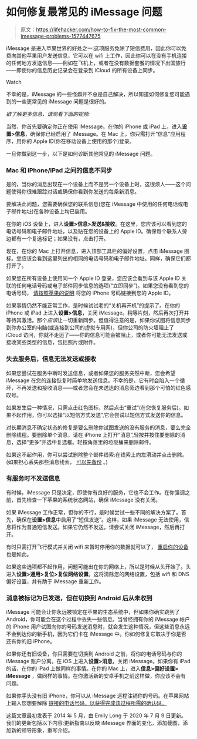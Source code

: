 # 如何修复最常见的 iMessage 问题

> 原文：<https://lifehacker.com/how-to-fix-the-most-common-imessage-problems-1577447675>

iMessage 是进入苹果世界的好处之一:这项服务免除了短信费用，因此你可以免费向其他苹果用户发送信息，它可以在 wifi 上工作，因此你可以在没有手机连接的任何地方发送信息——例如在飞机上，或者在没有数据套餐的情况下出国旅行——即使你的信息历史记录会在登录到 iCloud 的所有设备上同步。

Watch

不幸的是，iMessage 的一些怪癖并不总是自己解决，所以知道如何修复您可能遇到的一些更常见的 iMessage 问题是很好的。

*欲了解更多信息，请观看下面的视频:*

当然，你首先要确定你正在使用 iMessage。在你的 iPhone 或 iPad 上，进入**设置>信息**，确保你已经启用了 iMessage。在 Mac 上，你只需打开“信息”应用程序，用你的 Apple ID(你在移动设备上使用的那个)登录。

一旦你做到这一步，以下是如何诊断其他常见的 iMessage 问题。

### **Mac 和 iPhone/iPad 之间的信息不同步**

是的，当你的消息出现在一个设备上而不是另一个设备上时，这很烦人——这个问题使得你很难跟踪对话或确保你看到你发送的每条新消息。

要解决此问题，您需要确保您的联系信息(您在 iMessage 中使用的任何电话或电子邮件地址)在各种设备上均已启用。

在你的 iOS 设备上，进入**设置>信息>发送&接收**。在这里，您应该可以看到您的电话号码和电子邮件地址，以及贴在您的设备上的 Apple ID。确保每个联系人旁边都有一个复选标记；如果没有，点击打开。

现在，在你的 Mac 上打开信息，进入顶部工具栏的偏好设置，点击 iMessage 图标。您应该会看到这里列出的相同的电话号码和电子邮件地址。同样，确保它们都打开了。

如果您在所有设备上使用同一个 Apple ID 登录，您应该会看到与该 Apple ID 关联的任何电话号码或电子邮件同步信息的选项(“立即同步”)。如果您没有看到您的电话号码， [请按照苹果的说明](https://support.apple.com/en-us/HT201349) 将您的 iPhone 号码链接到您的 Apple ID。

如果事情仍然不能正常工作，是时候试试老的“关机再开机”的提示了。在你的 iPhone 或 iPad 上进入**设置>信息**，关闭 iMessage。稍等片刻，然后再次打开并等待其激活。那个*应该*让一切重新同步。但值得注意的是，如果你试图将信息同步到你办公室的电脑(或连接到公司的虚拟专用网)，但你公司的防火墙阻止了 iCloud 访问，你就不走运了——你的信息可能会被阻止，或者你可能无法发送或接收某些类型的信息，包括照片或附件。

### **失去服务后，信息无法发送或接收**

如果您尝试在服务中断时发送信息，或者如果您的服务突然中断，您会希望 iMessage 在您的连接恢复时简单地发送信息。不幸的是，它有时会陷入一个循环，不再发送和接收消息——或者您会在未送达的消息旁边看到那个可怕的红色感叹号。

如果发生后一种情况，只需点击红色图标，然后点击“重试”(在您恢复服务后)。如果不起作用，你可以选择“以短信方式发送”,它会尝试以短信方式发送你的信息。

对长期消息不确定状态的修复是要么删除你试图发送的没有服务的消息，要么完全删除线程。要删除单个消息，请在 iPhone 上打开“消息”,轻按并按住要删除的消息，选择“更多”并选中复选框。轻按角落里的垃圾桶来删除邮件。

如果这不起作用，你可以尝试删除整个邮件线索:在线索上向左滑动并点击删除。(如果担心丢失那些消息线索， [可以先备份](http://support.apple.com/kb/HT1766) 。)

### **有服务时不发送信息**

有时候，iMessage 只是决定，即使你有良好的服务，它也不会工作。在你强调之前，首先检查一下苹果的系统状态网站，确保 iMessage 没有关闭。

如果 iMessage 工作正常，但你的不行，是时候尝试一些不同的解决方案了。首先，确保在**设置>信息**中启用了“短信发送”。这样，如果 iMessage 无法使用，信息将作为普通短信发送。如果它仍然不发送，请尝试关闭 iMessage，然后再打开。

有时只需打开飞行模式并关闭 wifi 来暂时停用你的数据就可以了， [重启你的设备](https://lifehacker.com/how-to-shut-down-an-unresponsive-iphone-1836189989) 也是如此。

如果这些选项都不起作用，问题可能出在你的网络上，所以是时候从头开始了。头进入**设置>通用>复位>复位网络设置**。这将清除您的网络设置，包括 wifi 和 DNS 偏好设置，并有助于 iMessage 重新工作。

### **消息被标记为已发送，但在切换到 Android 后从未收到**

iMessage 可能会让你永远被锁定在苹果的生态系统中，但如果你确实跳到了 Android，你可能会在这个过程中丢失一些信息。当曾经拥有你的 iMessage 帐户的 iPhone 用户试图向你的号码发送消息时，就会发生这种情况，但这些消息永远不会到达你的新手机，因为它们卡在 iMessage 中。你如何修复它取决于你是否还有你的旧 iPhone。

如果你还有旧设备，你只需要在切换到 Android 之前，将你的电话号码与你的 iMessage 账户分离。在 iOS 上进入**设置>消息**，关闭 iMessage。如果你有 iPad 的话，在你的 iPad 上做同样的事情。在你的 Mac 上，进入**信息>偏好设置> iMessage** ，做同样的事情。在你激活新的安卓手机之前这样做，你应该不会有问题。

如果你手头没有旧 iPhone，你可以从 iMessage 远程注销你的号码。在苹果网站 上输入您想要解除 [链接的电话号码，以获得完成该过程所需的确认码。](https://selfsolve.apple.com/deregister-imessage/)

这篇文章最初发表于 2014 年 5 月，由 Emily Long 于 2020 年 7 月 9 日更新。我们的更新包括以下内容:更新指南以反映 iMessage 界面的变化，添加截图，添加新的领导形象，重写介绍。